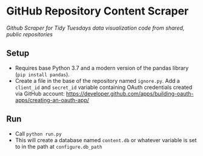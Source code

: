 # GitHub Repository Content Scraper

*Github Scraper for Tidy Tuesdays data visualization code from shared, public repositories*

## Setup
- Requires base Python 3.7 and a modern version of the pandas library (`pip install pandas`).
- Create a file in the base of the repository named `ignore.py`.  Add a `client_id` and `secret_id` variable
containing OAuth credentials created via GitHub account: https://developer.github.com/apps/building-oauth-apps/creating-an-oauth-app/

## Run
- Call `python run.py`
- This will create a database named `content.db` or whatever variable is set to in the path at `configure.db_path`

